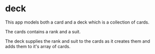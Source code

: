 deck
====

This app models both a card and a deck which is a collection of cards.

The cards contains a rank and a suit.

The deck supplies the rank and suit to the cards as it creates them and adds
them to it's array of cards.
